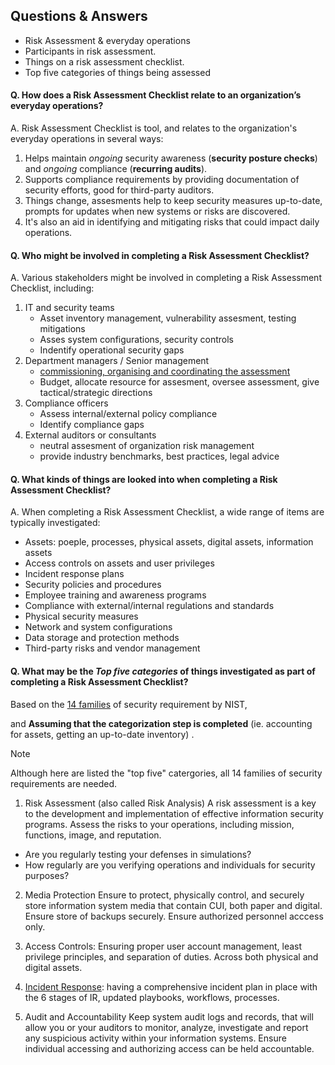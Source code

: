 ## Questions & Answers
-  Risk Assessment & everyday operations
-  Participants in risk assessment.
-  Things on a risk assessment checklist.
-  Top five categories of things being assessed

#### Q. How does a Risk Assessment Checklist relate to an organization’s everyday operations?
A. Risk Assessment Checklist is tool, and relates to the organization's everyday operations in several ways:
1. Helps maintain _ongoing_ security awareness (__security posture checks__) and _ongoing_ compliance (__recurring audits__).
2. Supports compliance requirements by providing documentation of security efforts, good for third-party auditors.
3. Things change, assesments help to keep security measures up-to-date, prompts for updates when new systems or risks are discovered.
4. It's also an aid in identifying and mitigating risks that could impact daily operations.

#### Q. Who might be involved in completing a Risk Assessment Checklist?
A. Various stakeholders might be involved in completing a Risk Assessment Checklist, including:

1. IT and security teams
    - Asset inventory management, vulnerability assesment, testing mitigations
    - Asses system configurations, security controls
    - Indentify operational security gaps
3. Department managers / Senior management
    - [commissioning, organising and coordinating the assessment](https://oira.osha.europa.eu/en/roles-and-responsibilities)
    - Budget, allocate resource for assesment, oversee assessment, give tactical/strategic directions
5. Compliance officers
    - Assess internal/external policy compliance
    - Identify compliance gaps 
7. External auditors or consultants
    - neutral assesment of organization risk management
    - provide industry benchmarks, best practices, legal advice

#### Q. What kinds of things are looked into when completing a Risk Assessment Checklist?
A. When completing a Risk Assessment Checklist, a wide range of items are typically investigated:

- Assets: poeple, processes, physical assets, digital assets, information assets
- Access controls on assets and user privileges
- Incident response plans
- Security policies and procedures
- Employee training and awareness programs
- Compliance with external/internal regulations and standards
- Physical security measures
- Network and system configurations
- Data storage and protection methods
- Third-party risks and vendor management


#### Q. What may be the _Top five categories_ of things investigated as part of completing a Risk Assessment Checklist?
Based on the [14 families](https://github.com/FredericGariepy/LighthouseLabs/blob/main/PKM/W4/D4/InfoSec%20Risk%20Assessment.md#14-families-of-security-requirements-needed-to-address-nist-sp-800-171-checklist) of security requirement by NIST,

and __Assuming that the categorization step is completed__ (ie. accounting for assets, getting an up-to-date inventory) .

> [!NOTE]
> Although here are listed the "top five" catergories, all 14 families of security requirements are needed.

1. Risk Assessment (also called Risk Analysis)
A risk assessment is a key to the development and implementation of effective information security programs.
Assess the risks to your operations, including mission, functions, image, and reputation.
- Are you regularly testing your defenses in simulations?
- How regularly are you verifying operations and individuals for security purposes?

2. Media Protection
Ensure to protect, physically control, and securely store information system media that contain CUI, both paper and digital. Ensure store of backups securely. Ensure authorized personnel acccess only.

3. Access Controls: Ensuring proper user account management, least privilege principles, and separation of duties. Across both physical and digital assets.

4. [Incident Response](https://github.com/FredericGariepy/LighthouseLabs/blob/main/PKM/W4/D5/Project/reading/CISA%20Federal%20Government%20Cybersecurity%20Incident%20%26%20Vulnerability%20Response.md#incident-response): having a comprehensive incident plan in place with the 6 stages of IR, updated playbooks, workflows, processes.

5. Audit and Accountability
Keep system audit logs and records, that will allow you or your auditors to monitor, analyze, investigate and report any suspicious activity within your information systems. Ensure individual accessing and authorizing access can be held accountable.
